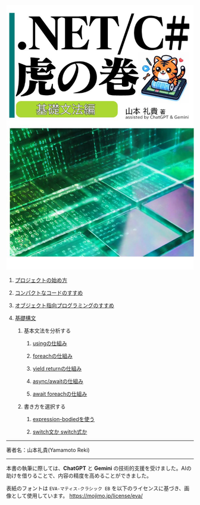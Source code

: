 ![csharp-toranomaki](./img/toranomaki.jpg)

1. [プロジェクトの始め方](./プロジェクトの始め方.md)

1. [コンパクトなコードのすすめ](./コンパクトなコードのすすめ.md)

1. [オブジェクト指向プログラミングのすすめ](./オブジェクト指向プログラミングのすすめ.md)

1. [基礎構文](./基礎構文/README.md)

    1. 基本文法を分析する

        1. [usingの仕組み](./基礎構文/usingの仕組み.md)

        1. [foreachの仕組み](./基礎構文/foreachの仕組み.md)

        1. [yield returnの仕組み](,/基礎構文/yield-returnの仕組み.md)

        1. [async/awaitの仕組み](./基礎構文/async-awaitの仕組み.md)

        1. [await foreachの仕組み](./基礎構文/await-foreachの仕組み.md)

    1. 書き方を選択する

        1. [expression-bodiedを使う](./基礎構文/expression-bodiedを使う.md)

        1. [switch文か switch式か](./基礎構文/switch文かswitch式か.md)


---

著者名：山本礼貴(Yamamoto Reki)

---

本書の執筆に際しては、**ChatGPT** と **Gemini** の技術的支援を受けました。AIの助けを借りることで、内容の精度を高めることができました。

表紙のフォントは `EVA-マティス-クラシック EB` を以下のライセンスに基づき、画像として使用しています。
https://mojimo.jp/license/eva/